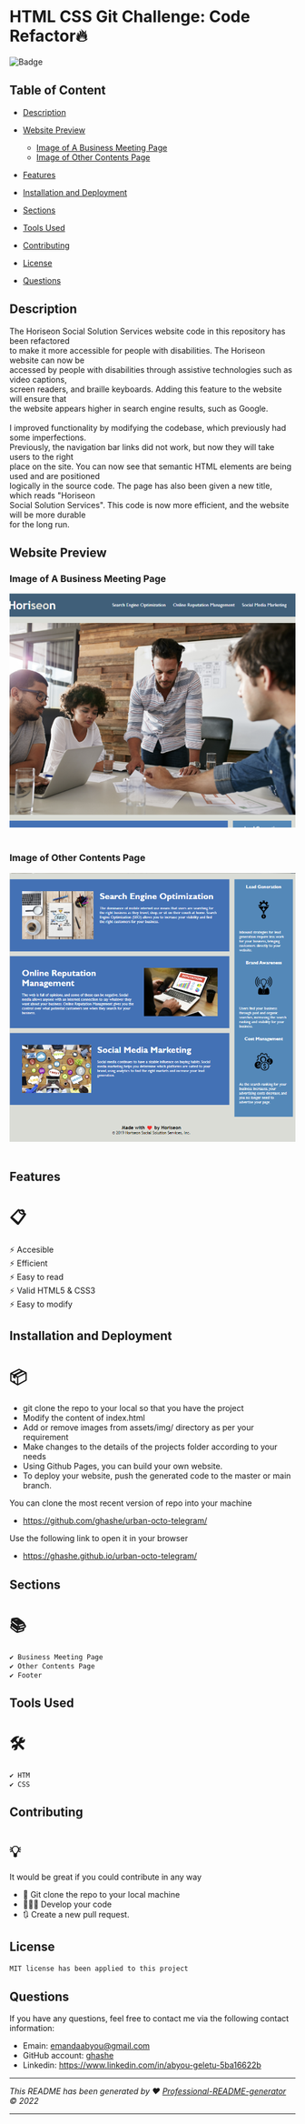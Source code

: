 # HTML CSS Git Challenge: Code Refactor🔥

![Badge](https://img.shields.io/badge/License-MIT-blue.svg)

## Table of Content

- [Description](#description)
- [Website Preview](#website-preview)

  - [Image of A Business Meeting Page](#image-of-a-business-meeting-page)
  - [Image of Other Contents Page](#image-of-other-contents-page)

- [Features](#features)
- [Installation and Deployment](#installation-and-deployment)
- [Sections](#sections)
- [Tools Used](#tools-used)
- [Contributing](#contributing)
- [License](#license)
- [Questions](#questions)

## Description

The Horiseon Social Solution Services website code in this repository has been refactored <br/>
to make it more accessible for people with disabilities. The Horiseon website can now be <br/>
accessed by people with disabilities through assistive technologies such as video captions, <br/>
screen readers, and braille keyboards. Adding this feature to the website will ensure that <br/>
the website appears higher in search engine results, such as Google.<br/> <br/>
I improved functionality by modifying the codebase, which previously had some imperfections.<br/>
Previously, the navigation bar links did not work, but now they will take users to the right <br/>
place on the site. You can now see that semantic HTML elements are being used and are positioned <br/>
logically in the source code. The page has also been given a new title, which reads "Horiseon <br/>
Social Solution Services". This code is now more efficient, and the website will be more durable <br/>
for the long run.

## Website Preview

### Image of A Business Meeting Page

![alt text](./assets/images/Image_of_a_business_meeting.png)
<br/> <br/>

### Image of Other Contents Page

![alt text](./assets/images/other-contents.png)
<br/> <br/>

## Features

# 📋

⚡️ Accesible  
⚡️ Efficient  
⚡️ Easy to read  
⚡️ Valid HTML5 & CSS3  
⚡️ Easy to modify

## Installation and Deployment

# 📦

- git clone the repo to your local so that you have the project
- Modify the content of index.html
- Add or remove images from assets/img/ directory as per your requirement
- Make changes to the details of the projects folder according to your needs
- Using Github Pages, you can build your own website.
- To deploy your website, push the generated code to the master or main branch.

You can clone the most recent version of repo into your machine

- https://github.com/ghashe/urban-octo-telegram/

Use the following link to open it in your browser

- https://ghashe.github.io/urban-octo-telegram/

## Sections

# 📚

    ✔️ Business Meeting Page
    ✔️ Other Contents Page
    ✔️ Footer

## Tools Used

# 🛠️

    ✔️ HTM
    ✔️ CSS

## Contributing

# 💡

It would be great if you could contribute in any way

- 👯 Git clone the repo to your local machine
- 🔨🔨🔨 Develop your code
- 🔃 Create a new pull request.

## License

    MIT license has been applied to this project

## Questions

If you have any questions, feel free to contact me via the following contact information:

- Emain: emandaabyou@gmail.com
- GitHub account: [ghashe](https://github.com/ghashe)
- Linkedin: https://www.linkedin.com/in/abyou-geletu-5ba16622b

---

_This README has been generated by ❤ [Professional-README-generator](https://github.com/ghashe/professional-README-generator) © 2022_

---
